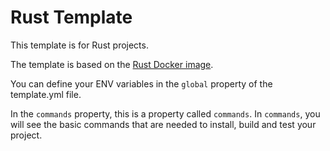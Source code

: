 # Rust Template

This template is for Rust projects.

The template is based on the [Rust Docker image](https://hub.docker.com/_/rust/).

You can define your ENV variables in the `global` property of the template.yml file.

In the `commands` property, this is a property called `commands`. In `commands`, you will see the basic commands that are needed to install, build and test your project.
